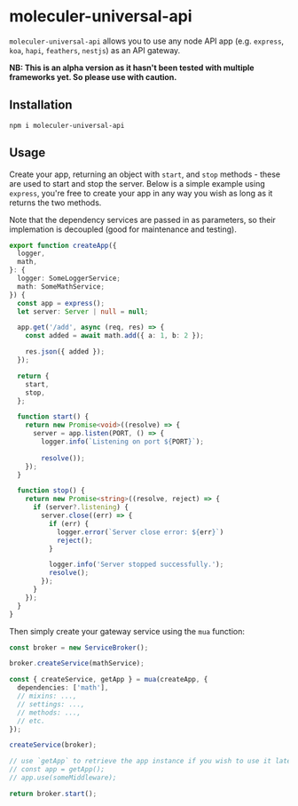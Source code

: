 # moleculer-universal-api

`moleculer-universal-api` allows you to use any node API app (e.g. `express`, `koa`, `hapi`, `feathers`, `nestjs`) as an API gateway.

**NB: This is an alpha version as it hasn't been tested with multiple frameworks yet. So please use with caution.**

## Installation

`npm i moleculer-universal-api`

## Usage

Create your app, returning an object with `start`, and `stop` methods - these are used to start and stop the server. Below is a simple example using `express`, you're free to create your app in any way you wish as long as it returns the two methods.

Note that the dependency services are passed in as parameters, so their implemation is decoupled (good for maintenance and testing).

```ts
export function createApp({
  logger,
  math,
}: {
  logger: SomeLoggerService;
  math: SomeMathService;
}) {
  const app = express();
  let server: Server | null = null;

  app.get('/add', async (req, res) => {
    const added = await math.add({ a: 1, b: 2 });

    res.json({ added });
  });

  return {
    start,
    stop,
  };

  function start() {
    return new Promise<void>((resolve) => {
      server = app.listen(PORT, () => {
        logger.info(`Listening on port ${PORT}`);
        
        resolve());
    });
  }

  function stop() {
    return new Promise<string>((resolve, reject) => {
      if (server?.listening) {
        server.close((err) => {
          if (err) {
            logger.error(`Server close error: ${err}`)
            reject();
          }

          logger.info('Server stopped successfully.');
          resolve();
        });
      }
    });
  }
}
```

Then simply create your gateway service using the `mua` function:

```ts
const broker = new ServiceBroker();

broker.createService(mathService);

const { createService, getApp } = mua(createApp, {
  dependencies: ['math'],
  // mixins: ...,
  // settings: ...,
  // methods: ...,
  // etc.
});

createService(broker);

// use `getApp` to retrieve the app instance if you wish to use it later: 
// const app = getApp();
// app.use(someMiddleware);

return broker.start();
```
